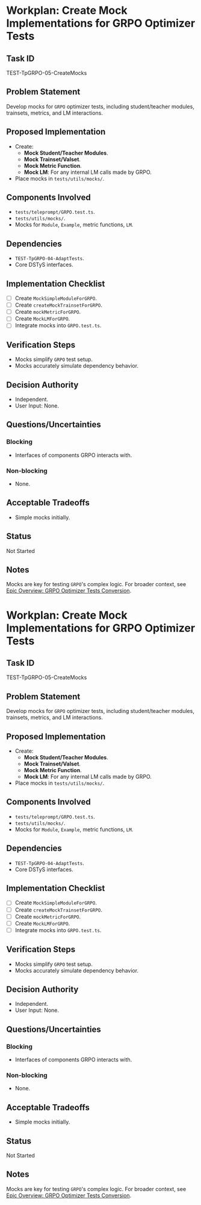 # Workplan: Create Mock Implementations for GRPO Optimizer Tests

## Task ID
TEST-TpGRPO-05-CreateMocks

## Problem Statement
Develop mocks for `GRPO` optimizer tests, including student/teacher modules, trainsets, metrics, and LM interactions.

## Proposed Implementation
- Create:
    - **Mock Student/Teacher Modules**.
    - **Mock Trainset/Valset**.
    - **Mock Metric Function**.
    - **Mock LM**: For any internal LM calls made by GRPO.
- Place mocks in `tests/utils/mocks/`.

## Components Involved
- `tests/teleprompt/GRPO.test.ts`.
- `tests/utils/mocks/`.
- Mocks for `Module`, `Example`, metric functions, `LM`.

## Dependencies
- `TEST-TpGRPO-04-AdaptTests`.
- Core DSTyS interfaces.

## Implementation Checklist
- [ ] Create `MockSimpleModuleForGRPO`.
- [ ] Create `createMockTrainsetForGRPO`.
- [ ] Create `mockMetricForGRPO`.
- [ ] Create `MockLMForGRPO`.
- [ ] Integrate mocks into `GRPO.test.ts`.

## Verification Steps
- Mocks simplify `GRPO` test setup.
- Mocks accurately simulate dependency behavior.

## Decision Authority
- Independent.
- User Input: None.

## Questions/Uncertainties
### Blocking
- Interfaces of components GRPO interacts with.
### Non-blocking
- None.

## Acceptable Tradeoffs
- Simple mocks initially.

## Status
Not Started

## Notes
Mocks are key for testing `GRPO`'s complex logic.
For broader context, see [Epic Overview: GRPO Optimizer Tests Conversion](../../docs/planning/workplans/TEST-TelepromptGRPOTests.md).
# Workplan: Create Mock Implementations for GRPO Optimizer Tests

## Task ID
TEST-TpGRPO-05-CreateMocks

## Problem Statement
Develop mocks for `GRPO` optimizer tests, including student/teacher modules, trainsets, metrics, and LM interactions.

## Proposed Implementation
- Create:
    - **Mock Student/Teacher Modules**.
    - **Mock Trainset/Valset**.
    - **Mock Metric Function**.
    - **Mock LM**: For any internal LM calls made by GRPO.
- Place mocks in `tests/utils/mocks/`.

## Components Involved
- `tests/teleprompt/GRPO.test.ts`.
- `tests/utils/mocks/`.
- Mocks for `Module`, `Example`, metric functions, `LM`.

## Dependencies
- `TEST-TpGRPO-04-AdaptTests`.
- Core DSTyS interfaces.

## Implementation Checklist
- [ ] Create `MockSimpleModuleForGRPO`.
- [ ] Create `createMockTrainsetForGRPO`.
- [ ] Create `mockMetricForGRPO`.
- [ ] Create `MockLMForGRPO`.
- [ ] Integrate mocks into `GRPO.test.ts`.

## Verification Steps
- Mocks simplify `GRPO` test setup.
- Mocks accurately simulate dependency behavior.

## Decision Authority
- Independent.
- User Input: None.

## Questions/Uncertainties
### Blocking
- Interfaces of components GRPO interacts with.
### Non-blocking
- None.

## Acceptable Tradeoffs
- Simple mocks initially.

## Status
Not Started

## Notes
Mocks are key for testing `GRPO`'s complex logic.
For broader context, see [Epic Overview: GRPO Optimizer Tests Conversion](../../docs/planning/workplans/TEST-TelepromptGRPOTests.md).